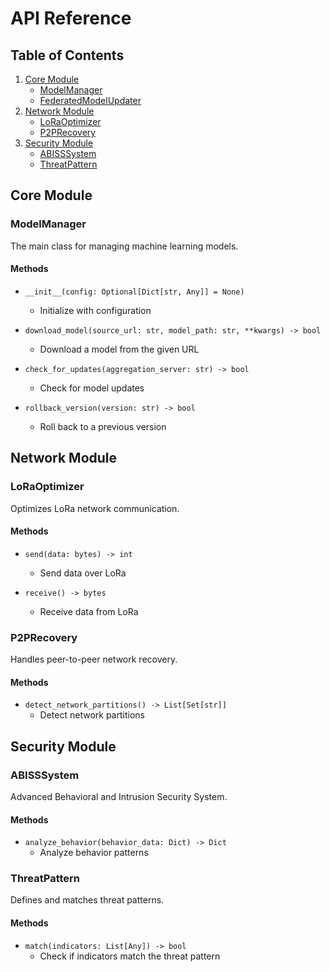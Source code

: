 # API Reference

## Table of Contents

1. [Core Module](#core-module)
   - [ModelManager](#modelmanager)
   - [FederatedModelUpdater](#federatedmodelupdater)
2. [Network Module](#network-module)
   - [LoRaOptimizer](#loraoptimizer)
   - [P2PRecovery](#p2precovery)
3. [Security Module](#security-module)
   - [ABISSSystem](#abiss-system)
   - [ThreatPattern](#threatpattern)

## Core Module

### ModelManager

The main class for managing machine learning models.

#### Methods

- `__init__(config: Optional[Dict[str, Any]] = None)`
  - Initialize with configuration

- `download_model(source_url: str, model_path: str, **kwargs) -> bool`
  - Download a model from the given URL

- `check_for_updates(aggregation_server: str) -> bool`
  - Check for model updates

- `rollback_version(version: str) -> bool`
  - Roll back to a previous version

## Network Module

### LoRaOptimizer

Optimizes LoRa network communication.

#### Methods

- `send(data: bytes) -> int`
  - Send data over LoRa

- `receive() -> bytes`
  - Receive data from LoRa

### P2PRecovery

Handles peer-to-peer network recovery.

#### Methods

- `detect_network_partitions() -> List[Set[str]]`
  - Detect network partitions

## Security Module

### ABISSSystem

Advanced Behavioral and Intrusion Security System.

#### Methods

- `analyze_behavior(behavior_data: Dict) -> Dict`
  - Analyze behavior patterns

### ThreatPattern

Defines and matches threat patterns.

#### Methods

- `match(indicators: List[Any]) -> bool`
  - Check if indicators match the threat pattern
